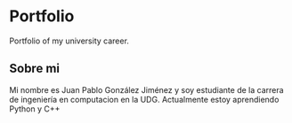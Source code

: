 # Portfolio
Portfolio of my university career.

## Sobre mi
Mi nombre es Juan Pablo González Jiménez y soy estudiante de la carrera de ingeniería en computacion en la UDG.
Actualmente estoy aprendiendo Python y C++

